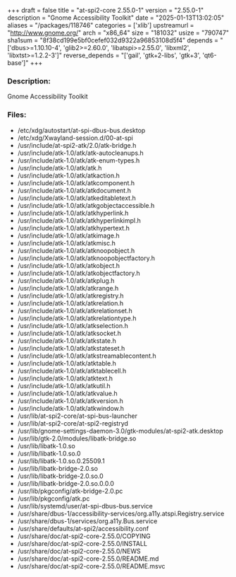 +++
draft = false
title = "at-spi2-core 2.55.0-1"
version = "2.55.0-1"
description = "Gnome Accessibility Toolkit"
date = "2025-01-13T13:02:05"
aliases = "/packages/118746"
categories = ['xlib']
upstreamurl = "http://www.gnome.org/"
arch = "x86_64"
size = "181032"
usize = "790747"
sha1sum = "8f38cd199e5bf0cefef032d9322a96853108d5f4"
depends = "['dbus>=1.10.10-4', 'glib2>=2.60.0', 'libatspi>=2.55.0', 'libxml2', 'libxtst>=1.2.2-3']"
reverse_depends = "['gail', 'gtk+2-libs', 'gtk+3', 'qt6-base']"
+++
### Description: 
Gnome Accessibility Toolkit

### Files: 
* /etc/xdg/autostart/at-spi-dbus-bus.desktop
* /etc/xdg/Xwayland-session.d/00-at-spi
* /usr/include/at-spi2-atk/2.0/atk-bridge.h
* /usr/include/atk-1.0/atk/atk-autocleanups.h
* /usr/include/atk-1.0/atk/atk-enum-types.h
* /usr/include/atk-1.0/atk/atk.h
* /usr/include/atk-1.0/atk/atkaction.h
* /usr/include/atk-1.0/atk/atkcomponent.h
* /usr/include/atk-1.0/atk/atkdocument.h
* /usr/include/atk-1.0/atk/atkeditabletext.h
* /usr/include/atk-1.0/atk/atkgobjectaccessible.h
* /usr/include/atk-1.0/atk/atkhyperlink.h
* /usr/include/atk-1.0/atk/atkhyperlinkimpl.h
* /usr/include/atk-1.0/atk/atkhypertext.h
* /usr/include/atk-1.0/atk/atkimage.h
* /usr/include/atk-1.0/atk/atkmisc.h
* /usr/include/atk-1.0/atk/atknoopobject.h
* /usr/include/atk-1.0/atk/atknoopobjectfactory.h
* /usr/include/atk-1.0/atk/atkobject.h
* /usr/include/atk-1.0/atk/atkobjectfactory.h
* /usr/include/atk-1.0/atk/atkplug.h
* /usr/include/atk-1.0/atk/atkrange.h
* /usr/include/atk-1.0/atk/atkregistry.h
* /usr/include/atk-1.0/atk/atkrelation.h
* /usr/include/atk-1.0/atk/atkrelationset.h
* /usr/include/atk-1.0/atk/atkrelationtype.h
* /usr/include/atk-1.0/atk/atkselection.h
* /usr/include/atk-1.0/atk/atksocket.h
* /usr/include/atk-1.0/atk/atkstate.h
* /usr/include/atk-1.0/atk/atkstateset.h
* /usr/include/atk-1.0/atk/atkstreamablecontent.h
* /usr/include/atk-1.0/atk/atktable.h
* /usr/include/atk-1.0/atk/atktablecell.h
* /usr/include/atk-1.0/atk/atktext.h
* /usr/include/atk-1.0/atk/atkutil.h
* /usr/include/atk-1.0/atk/atkvalue.h
* /usr/include/atk-1.0/atk/atkversion.h
* /usr/include/atk-1.0/atk/atkwindow.h
* /usr/lib/at-spi2-core/at-spi-bus-launcher
* /usr/lib/at-spi2-core/at-spi2-registryd
* /usr/lib/gnome-settings-daemon-3.0/gtk-modules/at-spi2-atk.desktop
* /usr/lib/gtk-2.0/modules/libatk-bridge.so
* /usr/lib/libatk-1.0.so
* /usr/lib/libatk-1.0.so.0
* /usr/lib/libatk-1.0.so.0.25509.1
* /usr/lib/libatk-bridge-2.0.so
* /usr/lib/libatk-bridge-2.0.so.0
* /usr/lib/libatk-bridge-2.0.so.0.0.0
* /usr/lib/pkgconfig/atk-bridge-2.0.pc
* /usr/lib/pkgconfig/atk.pc
* /usr/lib/systemd/user/at-spi-dbus-bus.service
* /usr/share/dbus-1/accessibility-services/org.a11y.atspi.Registry.service
* /usr/share/dbus-1/services/org.a11y.Bus.service
* /usr/share/defaults/at-spi2/accessibility.conf
* /usr/share/doc/at-spi2-core-2.55.0/COPYING
* /usr/share/doc/at-spi2-core-2.55.0/INSTALL
* /usr/share/doc/at-spi2-core-2.55.0/NEWS
* /usr/share/doc/at-spi2-core-2.55.0/README.md
* /usr/share/doc/at-spi2-core-2.55.0/README.msvc
